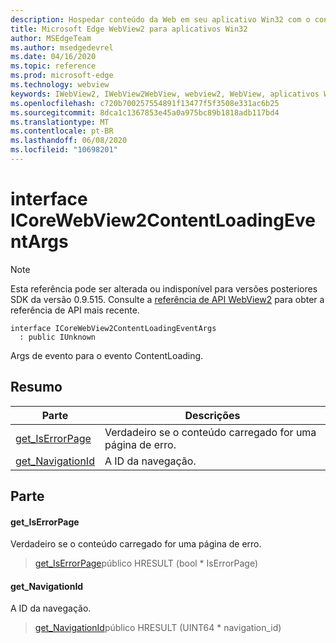 ```yaml
---
description: Hospedar conteúdo da Web em seu aplicativo Win32 com o controle WebView2 do Microsoft Edge
title: Microsoft Edge WebView2 para aplicativos Win32
author: MSEdgeTeam
ms.author: msedgedevrel
ms.date: 04/16/2020
ms.topic: reference
ms.prod: microsoft-edge
ms.technology: webview
keywords: IWebView2, IWebView2WebView, webview2, WebView, aplicativos Win32, Win32, Edge, ICoreWebView2, ICoreWebView2Controller, controle do navegador, HTML Edge
ms.openlocfilehash: c720b700257554891f13477f5f3508e331ac6b25
ms.sourcegitcommit: 8dca1c1367853e45a0a975bc89b1818adb117bd4
ms.translationtype: MT
ms.contentlocale: pt-BR
ms.lasthandoff: 06/08/2020
ms.locfileid: "10698201"
---
```

# interface ICoreWebView2ContentLoadingEventArgs 

> [!NOTE]
> Esta referência pode ser alterada ou indisponível para versões posteriores SDK da versão 0.9.515. Consulte a [referência de API WebView2](../../../webview2-api-reference.md) para obter a referência de API mais recente.

```
interface ICoreWebView2ContentLoadingEventArgs
  : public IUnknown
```

Args de evento para o evento ContentLoading.

## Resumo

 Parte                        | Descrições
--------------------------------|---------------------------------------------
[get_IsErrorPage](#get_iserrorpage) | Verdadeiro se o conteúdo carregado for uma página de erro.
[get_NavigationId](#get_navigationid) | A ID da navegação.

## Parte

#### get_IsErrorPage 

Verdadeiro se o conteúdo carregado for uma página de erro.

> [get_IsErrorPage](#get_iserrorpage)público HRESULT (bool * IsErrorPage)

#### get_NavigationId 

A ID da navegação.

> [get_NavigationId](#get_navigationid)público HRESULT (UINT64 * navigation_id)


